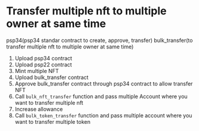 # Transfer multiple nft to multiple owner at same time

psp34(psp34 standar contract to create, approve, transfer)
bulk_transfer(to transfer multiple nft to multiple owner at same time)

1. Upload psp34 contract
2. Upload psp22 contract
3. Mint multiple NFT
4. Upload bulk_transfer contract
5. Approve bulk_transfer contract through psp34 contract to allow transfer NFT
6. Call `bulk_nft_transfer` function and pass multiple Account where you want to transfer multiple nft
7. Increase allowance
8. Call `bulk_token_transfer` function and pass multiple account where you want to transfer multiple token
